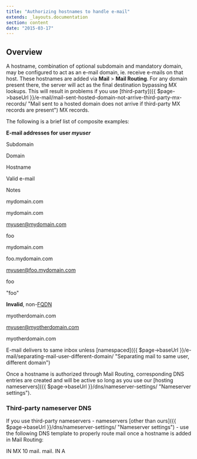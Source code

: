 ```yaml
---
title: "Authorizing hostnames to handle e-mail"
extends: _layouts.documentation
section: content
date: "2015-03-17"
---
```


## Overview

A hostname, combination of optional subdomain and mandatory domain, may be configured to act as an e-mail domain, ie. receive e-mails on that host. These hostnames are added via **Mail** > **Mail Routing**. For any domain present there, the server will act as the final destination bypassing MX lookups. This will result in problems if you use [third-party]({{ $page->baseUrl }}/e-mail/mail-sent-hosted-domain-not-arrive-third-party-mx-records/ "Mail sent to a hosted domain does not arrive if third-party MX records are present") MX records.

The following is a brief list of composite examples:

**E-mail addresses for user _myuser_**

Subdomain

Domain

Hostname

Valid e-mail

Notes

mydomain.com

mydomain.com

myuser@mydomain.com

foo

mydomain.com

foo.mydomain.com

myuser@foo.mydomain.com

foo

"foo"

**Invalid**, non-[FQDN](http://en.wikipedia.org/wiki/Fully_qualified_domain_name)

myotherdomain.com

myuser@myotherdomain.com

myotherdomain.com

E-mail delivers to same inbox unless [namespaced]({{ $page->baseUrl }}/e-mail/separating-mail-user-different-domain/ "Separating mail to same user, different domain")

Once a hostname is authorized through Mail Routing, corresponding DNS entries are created and will be active so long as you use our [hosting nameservers]({{ $page->baseUrl }}/dns/nameserver-settings/ "Nameserver settings").

### Third-party nameserver DNS

If you use third-party nameservers - nameservers [other than ours]({{ $page->baseUrl }}/dns/nameserver-settings/ "Nameserver settings") - use the following DNS template to properly route mail once a hostname is added in Mail Routing:

<hostname>      IN MX 10 mail.<hostname>
mail.<hostname> IN A  <IP address>

